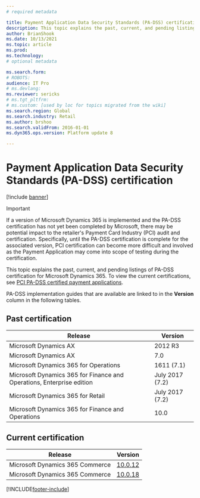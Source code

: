 ```yaml
---
# required metadata

title: Payment Application Data Security Standards (PA-DSS) certification
description: This topic explains the past, current, and pending listings of PA-DSS certification.
author: BrianShook
ms.date: 10/13/2021
ms.topic: article
ms.prod: 
ms.technology: 
# optional metadata

ms.search.form: 
# ROBOTS: 
audience: IT Pro
# ms.devlang: 
ms.reviewer: sericks
# ms.tgt_pltfrm: 
# ms.custom: [used by loc for topics migrated from the wiki]
ms.search.region: Global
ms.search.industry: Retail
ms.author: brshoo
ms.search.validFrom: 2016-01-01
ms.dyn365.ops.version: Platform update 8

---
```


# Payment Application Data Security Standards (PA-DSS) certification

[!include [banner](../includes/banner.md)]

> [!IMPORTANT]
> If a version of Microsoft Dynamics 365 is implemented and the PA-DSS certification has not yet been completed by Microsoft, there may be potential impact to the retailer's Payment Card Industry (PCI) audit and certification. Specifically, until the PA-DSS certification is complete for the associated version, PCI certification can become more difficult and involved as the Payment Application may come into scope of testing during the certification.

This topic explains the past, current, and pending listings of PA-DSS certification for Microsoft Dynamics 365. To view the current certifications, see [PCI PA-DSS certified payment applications](https://www.pcisecuritystandards.org/assessors_and_solutions/payment_applications).

PA-DSS implementation guides that are available are linked to in the **Version** column in the following tables.

## Past certification

| Release | Version  | 
| ----------------------|-------- | 
| Microsoft Dynamics AX | 2012 R3 |
| Microsoft Dynamics AX | 7.0     |
| Microsoft Dynamics 365 for Operations | 1611 (7.1)  |
| Microsoft Dynamics 365 for Finance and Operations, Enterprise edition | July 2017 (7.2) |
| Microsoft Dynamics 365 for Retail | July 2017 (7.2)  |
| Microsoft Dynamics 365 for Finance and Operations | 10.0  |

## Current certification

| Release  | Version |
| ----------------------------|---------------------- | 
| Microsoft Dynamics 365 Commerce | [10.0.12](https://download.microsoft.com/download/f/8/3/f83fbcf3-dc8b-46f8-a552-939300cb39b6/PA-DSS%20Implementation%20Guide%20for%20Microsoft%20Dynamics%20365%20Commerce%2010.0.12.pdf)  |
| Microsoft Dynamics 365 Commerce | [10.0.18](https://mbs2.microsoft.com/fileexchange/?fileID=e37f50d7-767b-47e2-a162-68dc88ee5a44) |






[!INCLUDE[footer-include](../../includes/footer-banner.md)]
